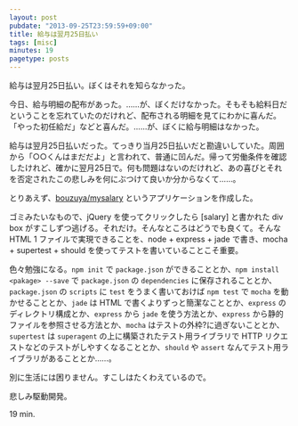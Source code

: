 ```yaml
---
layout: post
pubdate: "2013-09-25T23:59:59+09:00"
title: 給与は翌月25日払い
tags: [misc]
minutes: 19
pagetype: posts
---
```

給与は翌月25日払い。ぼくはそれを知らなかった。

今日、給与明細の配布があった。……が、ぼくだけなかった。そもそも給料日だということを忘れていたのだけれど、配布される明細を見てにわかに喜んだ。「やった初任給だ」などと喜んだ。……が、ぼくに給与明細はなかった。

給与は翌月25日払いだった。てっきり当月25日払いだと勘違いしていた。周囲から「○○くんはまだだよ」と言われて、普通に凹んだ。帰って労働条件を確認したけれど、確かに翌月25日で。何も問題はないのだけれど、あの喜びとそれを否定されたこの悲しみを何にぶつけて良いか分からなくて……。

とりあえず、[bouzuya/mysalary][bouzuya/mysalary] というアプリケーションを作成した。

ゴミみたいなもので、jQuery を使ってクリックしたら [salary] と書かれた div box がすこしずつ逃げる。それだけ。そんなところはどうでも良くて。そんな HTML 1 ファイルで実現できることを、node + express + jade で書き、mocha + supertest + should を使ってテストを書いていることこそ重要。

色々勉強になる。`npm init` で `package.json` ができることとか、`npm install <pakage> --save` で `package.json` の `dependencies` に保存されることとか、`package.json` の `scripts` に `test` をうまく書いておけば `npm test` で `mocha` を動かせることとか、`jade` は HTML で書くよりずっと簡潔なこととか、`express` のディレクトリ構成とか、`express` から `jade` を使う方法とか、`express` から静的ファイルを参照させる方法とか、`mocha` はテストの外枠?に過ぎないこととか、`supertest` は `superagent` の上に構築されたテスト用ライブラリで HTTP リクエストなどのテストがしやすくなることとか、`should` や `assert` なんてテスト用ライブラリがあることとか……。

別に生活には困りません。すこしはたくわえているので。

悲しみ駆動開発。

19 min.

[bouzuya/mysalary]: https://github.com/bouzuya/mysalary.git
